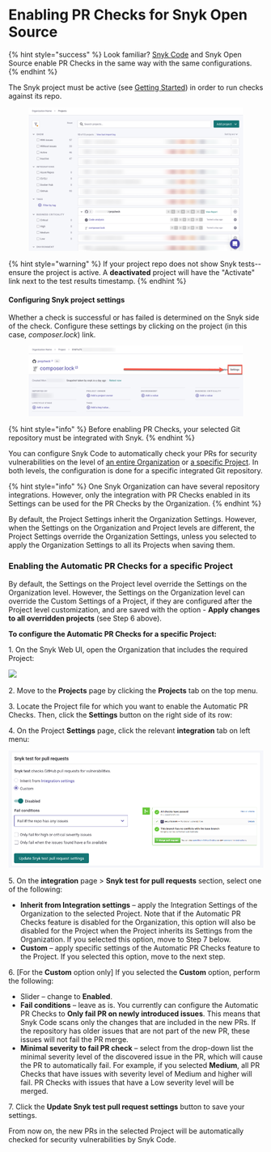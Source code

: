 # Enabling PR Checks for Snyk Open Source

{% hint style="success" %}
Look familiar? [Snyk Code](../../snyk-code/pr-checks-for-snyk-code/enabling-pr-checks-for-snyk-code.md) and Snyk Open Source enable PR Checks in the same way with the same configurations.
{% endhint %}

The Snyk project must be active (see [Getting Started](../../../getting-started/)) in order to run checks against its repo.

<figure><img src="../../../.gitbook/assets/project-active-in-snyk.png" alt=""><figcaption></figcaption></figure>

{% hint style="warning" %}
If your project repo does not show Snyk tests--ensure the project is active. A **deactivated** project will have the "Activate" link next to the test results timestamp.
{% endhint %}

#### Configuring Snyk project settings

Whether a check is successful or has failed is determined on the Snyk side of the check. Configure these settings by clicking on the project (in this case, _composer.lock_) link.

<figure><img src="../../../.gitbook/assets/project-settings.png" alt=""><figcaption></figcaption></figure>

{% hint style="info" %}
Before enabling PR Checks, your selected Git repository must be integrated with Snyk.
{% endhint %}

You can configure Snyk Code to automatically check your PRs for security vulnerabilities on the level of [an entire Organization](enabling-pr-checks-for-snyk-open-source.md#enabling-the-automatic-pull-request-checks-for-an-entire-organization) or [a specific Project](enabling-pr-checks-for-snyk-open-source.md#enabling-the-automatic-pull-request-checks-for-a-specific-project). In both levels, the configuration is done for a specific integrated Git repository.

{% hint style="info" %}
One Snyk Organization can have several repository integrations. However, only the integration with PR Checks enabled in its Settings can be used for the PR Checks by the Organization.
{% endhint %}

By default, the Project Settings inherit the Organization Settings. However, when the Settings on the Organization and Project levels are different, the Project Settings override the Organization Settings, unless you selected to apply the Organization Settings to all its Projects when saving them.

### Enabling the Automatic PR Checks for a specific Project

By default, the Settings on the Project level override the Settings on the Organization level. However, the Settings on the Organization level can override the Custom Settings of a Project, if they are configured after the Project level customization, and are saved with the option - **Apply changes to all overridden projects** (see Step 6 above).

**To configure the Automatic PR Checks for a specific Project:**

1\. On the Snyk Web UI, open the Organization that includes the required Project:

![](<../../../.gitbook/assets/OS - Automatic Dependency Upgrade - Selecting Organization (1) (1) (1) (1) (1) (1) (1) (1) (1) (1) (1) (1) (1) (1) (1) (1) (1) (1) (1) (1) (1) (1) (1) (1) (1) (1) (1) (1) (1) (1) (1) (1) (1) (1) (1) (1) (1) (1) (1) (1) (6).png>)

2\. Move to the **Projects** page by clicking the **Projects** tab on the top menu.

3\. Locate the Project file for which you want to enable the Automatic PR Checks. Then, click the **Settings** button on the right side of its row:

4\. On the Project **Settings** page, click the relevant **integration** tab on left menu:

![](../../../.gitbook/assets/snyk-test-settings.png)

5\. On the **integration** page > **Snyk test for pull requests** section, select one of the following:

* **Inherit from Integration settings** – apply the Integration Settings of the Organization to the selected Project. Note that if the Automatic PR Checks feature is disabled for the Organization, this option will also be disabled for the Project when the Project inherits its Settings from the Organization. If you selected this option, move to Step 7 below.
* **Custom** – apply specific settings of the Automatic PR Checks feature to the Project. If you selected this option, move to the next step.

6\. \[For the **Custom** option only] If you selected the **Custom** option, perform the following:

* Slider – change to **Enabled**.
* **Fail conditions** – leave as is. You currently can configure the Automatic PR Checks to **Only fail PR on newly introduced issues**. This means that Snyk Code scans only the changes that are included in the new PRs. If the repository has older issues that are not part of the new PR, these issues will not fail the PR merge.
* **Minimal severity to fail PR check** – select from the drop-down list the minimal severity level of the discovered issue in the PR, which will cause the PR to automatically fail. For example, if you selected **Medium**, all PR Checks that have issues with severity level of Medium and higher will fail. PR Checks with issues that have a Low severity level will be merged.

7\. Click the **Update Snyk test pull request settings** button to save your settings.

From now on, the new PRs in the selected Project will be automatically checked for security vulnerabilities by Snyk Code.
